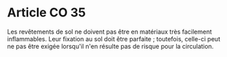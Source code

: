 # Article CO 35

Les revêtements de sol ne doivent pas être en matériaux très facilement inflammables. Leur fixation au sol doit être parfaite ; toutefois, celle-ci peut ne pas être exigée lorsqu'il n'en résulte pas de risque pour la circulation.
